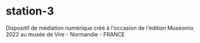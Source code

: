 # station-3
 Dispositif de médiation numérique créé à l'occasion de l'édition Muséomix 2022 au musée de Vire - Normandie - FRANCE 
